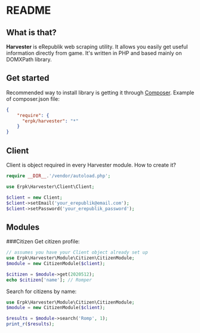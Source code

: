 README
=========

What is that?
-------------

**Harvester** is eRepublik web scraping utility. It allows you easily get useful information directly from game.
It's written in PHP and based mainly on DOMXPath library.

Get started
-----------

Recommended way to install library is getting it through [Composer](http://getcomposer.org/).
Example of composer.json file:
```json
{
    "require": {
      "erpk/harvester": "*"
    }
}
```

Client
------

Client is object required in every Harvester module. How to create it?
```php
require __DIR__.'/vendor/autoload.php';

use Erpk\Harvester\Client\Client;

$client = new Client;
$client->setEmail('your_erepublik@email.com');
$client->setPassword('your_erepublik_password');
```

Modules
-------
###Citizen
Get citizen profile:
```php
// assumes you have your Client object already set up
use Erpk\Harvester\Module\Citizen\CitizenModule;
$module = new CitizenModule($client);

$citizen = $module->get(2020512);
echo $citizen['name']; // Romper
```

Search for citizens by name:
```php
use Erpk\Harvester\Module\Citizen\CitizenModule;
$module = new CitizenModule($client);

$results = $module->search('Romp', 1);
print_r($results);
```
